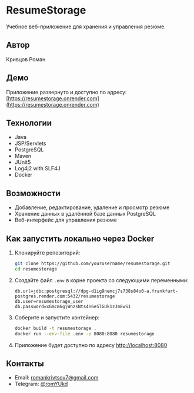 # ResumeStorage

Учебное веб-приложение для хранения и управления резюме.

## Автор

Кривцов Роман

## Демо

Приложение развернуто и доступно по адресу:  
[https://resumestorage.onrender.com](https://resumestorage.onrender.com)

## Технологии

- Java
- JSP/Servlets
- PostgreSQL
- Maven
- JUnit5
- Log4j2 with SLF4J
- Docker

## Возможности

- Добавление, редактирование, удаление и просмотр резюме
- Хранение данных в удалённой базе данных PostgreSQL
- Веб-интерфейс для управления резюме

## Как запустить локально через Docker

1. Клонируйте репозиторий:
   ```sh
   git clone https://github.com/yourusername/resumestorage.git
   cd resumestorage
   ```
2. Создайте файл `.env` в корне проекта со следующими переменными:
   ```
   db.url=jdbc:postgresql://dpg-d1ig9nemcj7s738s84o0-a.frankfurt-postgres.render.com:5432/resumestorage
   db.user=resumestorage_user
   db.password=xGmcm6gjWnzsNts4n6e5lGUk1zJmEwS1
   ```
3. Соберите и запустите контейнер:
   ```sh
   docker build -t resumestorage .
   docker run --env-file .env -p 8080:8080 resumestorage
   ```
4. Приложение будет доступно по адресу [http://localhost:8080](http://localhost:8080)

## Контакты

- Email: romankrivtsov7@gmail.com
- Telegram: [@romYUkd](https://t.me/romYUkd)